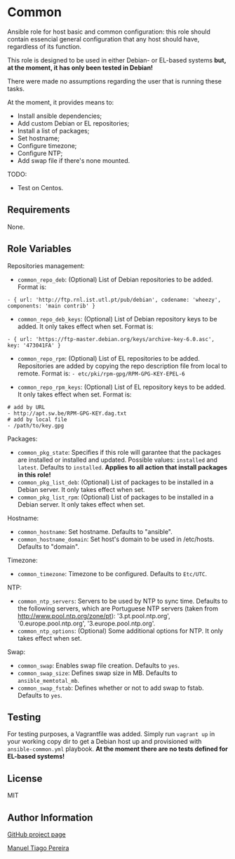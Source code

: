 Common
========

Ansible role for host basic and common configuration: this role should contain essencial general configuration that any host should have, regardless of its function.

This role is designed to be used in either Debian- or EL-based systems **but, at the moment, it has only been tested in Debian!**

There were made no assumptions regarding the user that is running these tasks.

At the moment, it provides means to:

* Install ansible dependencies;
* Add custom Debian or EL repositories;
* Install a list of packages;
* Set hostname;
* Configure timezone;
* Configure NTP;
* Add swap file if there's none mounted.

TODO:

* Test on Centos.

Requirements
------------

None.

Role Variables
--------------

Repositories management:

* `common_repo_deb`: (Optional) List of Debian repositories to be added. Format is:
```
- { url: 'http://ftp.rnl.ist.utl.pt/pub/debian', codename: 'wheezy', components: 'main contrib' }
```
* `common_repo_deb_keys`: (Optional) List of Debian repository keys to be added. It only takes effect when set. Format is:
```
- { url: 'https://ftp-master.debian.org/keys/archive-key-6.0.asc', key: '473041FA' }
```

* `common_repo_rpm`: (Optional) List of EL repositories to be added. Repositories are added by copying the repo description file from local to remote. Format is:
```- etc/pki/rpm-gpg/RPM-GPG-KEY-EPEL-6```

* `common_repo_rpm_keys`: (Optional) List of EL repository keys to be added. It only takes effect when set. Format is:
```
# add by URL
- http://apt.sw.be/RPM-GPG-KEY.dag.txt
# add by local file
- /path/to/key.gpg
```

Packages:

* `common_pkg_state`: Specifies if this role will garantee that the packages are installed or installed and updated. Possible values: `installed` and `latest`. Defaults to `installed`. **Applies to all action that install packages in this role!**
* `common_pkg_list_deb`: (Optional) List of packages to be installed in a Debian server. It only takes effect when set.
* `common_pkg_list_rpm`: (Optional) List of packages to be installed in a Debian server. It only takes effect when set.

Hostname:

* `common_hostname`: Set hostname. Defaults to "ansible".
* `common_hostname_domain`: Set host's domain to be used in /etc/hosts. Defaults to "domain".

Timezone:

* `common_timezone`: Timezone to be configured. Defaults to `Etc/UTC`.

NTP:

* `common_ntp_servers`: Servers to be used by NTP to sync time. Defaults to the following servers, which are Portuguese NTP servers (taken from http://www.pool.ntp.org/zone/pt): '3.pt.pool.ntp.org', '0.europe.pool.ntp.org', '3.europe.pool.ntp.org'.
* `common_ntp_options`: (Optional) Some additional options for NTP. It only takes effect when set.

Swap:

* `common_swap`: Enables swap file creation. Defaults to `yes`.
* `common_swap_size`: Defines swap size in MB. Defaults to `ansible_memtotal_mb`.
* `common_swap_fstab`: Defines whether or not to add swap to fstab. Defaults to `yes`.

Testing
-------

For testing purposes, a Vagrantfile was added. Simply run ```vagrant up``` in your working copy dir to get a Debian host up and provisioned with ```ansible-common.yml``` playbook. **At the moment there are no tests defined for EL-based systems!**

License
-------

MIT

Author Information
------------------

[GitHub project page](https://github.com/mtpereira/ansible-common)

[Manuel Tiago Pereira](http://mtpereira.github.io)
